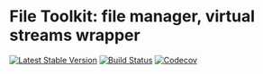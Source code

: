 # File Toolkit: file manager, virtual streams wrapper
[![Latest Stable Version](https://poser.pugx.org/spiral/files/version)](https://packagist.org/packages/spiral/files)
[![Build Status](https://travis-ci.org/spiral/files.svg?branch=master)](https://travis-ci.org/spiral/files)
[![Codecov](https://codecov.io/gh/spiral/files/branch/master/graph/badge.svg)](https://codecov.io/gh/spiral/files/)

